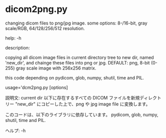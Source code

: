 # dicom2png.py
changing dicom files to png/jpg image. some options: 8-/16-bit, gray scale/RGB, 64/128/256/512 resolution.

help: -h


description:

copying all dicom image files in current directory tree to new dir, named 'new_dir', and chainge these files into png or jpg. DEFAULT: png, 8-bit (0-255) gray scale image with 256x256 matrix. 

this code depending on 
  pydicom, glob, numpy, shutil, time and PIL.

usage='dcm2png.py [options]
    

説明文:
current dir 以下に存在するすべての DICOM ファイルを新規ディレクトリー "new_dir" にコピーした上で、png や jpg image file に変換します。

このコードは、以下のライブラリに依存しています。
  pydicom, glob, numpy, shutil, time and PIL.

ヘルプ: -h

